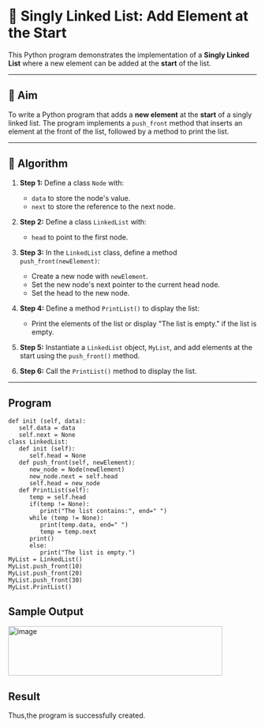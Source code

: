 # 📝 Singly Linked List: Add Element at the Start

This Python program demonstrates the implementation of a **Singly Linked List** where a new element can be added at the **start** of the list.

---

## 🎯 Aim

To write a Python program that adds a **new element** at the **start** of a singly linked list. The program implements a `push_front` method that inserts an element at the front of the list, followed by a method to print the list.

---

## 🧠 Algorithm

1. **Step 1:** Define a class `Node` with:
   - `data` to store the node's value.
   - `next` to store the reference to the next node.
   
2. **Step 2:** Define a class `LinkedList` with:
   - `head` to point to the first node.
   
3. **Step 3:** In the `LinkedList` class, define a method `push_front(newElement)`:
   - Create a new node with `newElement`.
   - Set the new node's next pointer to the current head node.
   - Set the head to the new node.

4. **Step 4:** Define a method `PrintList()` to display the list:
   - Print the elements of the list or display "The list is empty." if the list is empty.

5. **Step 5:** Instantiate a `LinkedList` object, `MyList`, and add elements at the start using the `push_front()` method.

6. **Step 6:** Call the `PrintList()` method to display the list.

---

## Program
```
def init (self, data): 
   self.data = data 
   self.next = None
class LinkedList:
   def init (self):
      self.head = None
   def push_front(self, newElement): 
      new_node = Node(newElement) 
      new_node.next = self.head 
      self.head = new_node
   def PrintList(self):
      temp = self.head 
      if(temp != None):
         print("The list contains:", end=" ") 
      while (temp != None): 
         print(temp.data, end=" ")
         temp = temp.next 
      print()
      else:
         print("The list is empty.")
MyList = LinkedList()
MyList.push_front(10) 
MyList.push_front(20) 
MyList.push_front(30) 
MyList.PrintList()
```
## Sample Output
<img width="434" height="100" alt="image" src="https://github.com/user-attachments/assets/f10a82f0-5da1-4ce4-9da5-52ce86a104b1" />


## Result
Thus,the program is successfully created.

